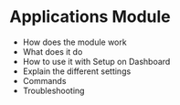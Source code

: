 # Applications Module

- How does the module work
- What does it do
- How to use it with Setup on Dashboard
- Explain the different settings
- Commands
- Troubleshooting